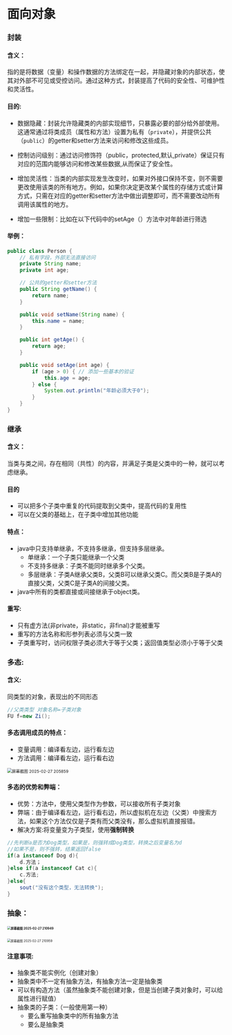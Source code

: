 # 面向对象

### 封装

#### 含义：

指的是将数据（变量）和操作数据的方法绑定在一起，并隐藏对象的内部状态，使其对外部不可见或受控访问。通过这种方式，封装提高了代码的安全性、可维护性和灵活性。



#### 目的:

- 数据隐藏：封装允许隐藏类的内部实现细节，只暴露必要的部分给外部使用。这通常通过将类成员（属性和方法）设置为私有（`private`），并提供公共（`public`）的getter和setter方法来访问和修改这些成员。

- 控制访问级别：通过访问修饰符（public，protected,默认,private）保证只有对应的范围内能够访问和修改某些数据,从而保证了安全性。

- 增加灵活性：当类的内部实现发生改变时，如果对外接口保持不变，则不需要更改使用该类的所有地方。例如，如果你决定更改某个属性的存储方式或计算方式，只需在对应的getter和setter方法中做出调整即可，而不需要改动所有调用该属性的地方。

- 增加一些限制：比如在以下代码中的setAge（）方法中对年龄进行筛选



#### 举例：

```java
public class Person {
    // 私有字段，外部无法直接访问
    private String name;
    private int age;

    // 公共的getter和setter方法
    public String getName() {
        return name;
    }

    public void setName(String name) {
        this.name = name;
    }

    public int getAge() {
        return age;
    }

    public void setAge(int age) {
        if (age > 0) { // 添加一些基本的验证
            this.age = age;
        } else {
            System.out.println("年龄必须大于0");
        }
    }
}
```







### 继承

#### 含义：

当类与类之间，存在相同（共性）的内容，并满足子类是父类中的一种，就可以考虑继承。



#### 目的

- 可以把多个子类中重复的代码提取到父类中，提高代码的复用性
- 可以在父类的基础上，在子类中增加其他功能



#### 特点：

- java中只支持单继承，不支持多继承，但支持多层继承。
  - 单继承：一个子类只能继承一个父类
  - 不支持多继承：子类不能同时继承多个父类。
  - 多层继承：子类A继承父类B，父类B可以继承父类C。而父类B是子类A的直接父类，父类C是子类A的间接父类。
- java中所有的类都直接或间接继承于object类。



#### 重写:

- 只有虚方法(非private，非static，非final)才能被重写
- 重写的方法名称和形参列表必须与父类一致
- 子类重写时，访问权限子类必须大于等于父类；返回值类型必须小于等于父类

#### 



### 多态:

#### 含义:

同类型的对象，表现出的不同形态

```java
//父类类型 对象名称=子类对象
FU f=new Zi();
```



#### 多态调用成员的特点：

- 变量调用：编译看左边，运行看左边
- 方法调用：编译看左边，运行看右边

<img src="C:\Users\14693\Desktop\Screenshots\屏幕截图 2025-02-27 205859.png" alt="屏幕截图 2025-02-27 205859" style="zoom:67%;" />



#### 多态的优势和弊端：

- 优势：方法中，使用父类型作为参数，可以接收所有子类对象
- 弊端：由于编译看左边，运行看右边，所以虚拟机在左边（父类）中搜索方法，如果这个方法仅仅是子类有而父类没有，那么虚拟机直接报错。
- 解决方案:将变量变为子类型，使用**强制转换**

```java
//先判断a是否为Dog类型，如果是，则强转成Dog类型，转换之后变量名为d
//如果不是，则不强转，结果返回false
if(a instanceof Dog d){
    d.方法；
}else if(a instanceof Cat c){
    c.方法;
}else{
    sout("没有这个类型，无法转换");
}
```





### 抽象：

#### <img src="C:\Users\14693\Desktop\Screenshots\屏幕截图 2025-02-27 210949.png" alt="屏幕截图 2025-02-27 210949" style="zoom: 50%;" />



<img src="C:\Users\14693\Desktop\Screenshots\屏幕截图 2025-02-27 210959.png" alt="屏幕截图 2025-02-27 210959" style="zoom:50%;" />

#### 注意事项:

- 抽象类不能实例化（创建对象）
- 抽象类中不一定有抽象方法，有抽象方法一定是抽象类
- 可以有构造方法（虽然抽象类不能创建对象，但是当创建子类对象时，可以给属性进行赋值）
- 抽象类的子类：（一般使用第一种）
  - 要么重写抽象类中的所有抽象方法
  - 要么是抽象类 

